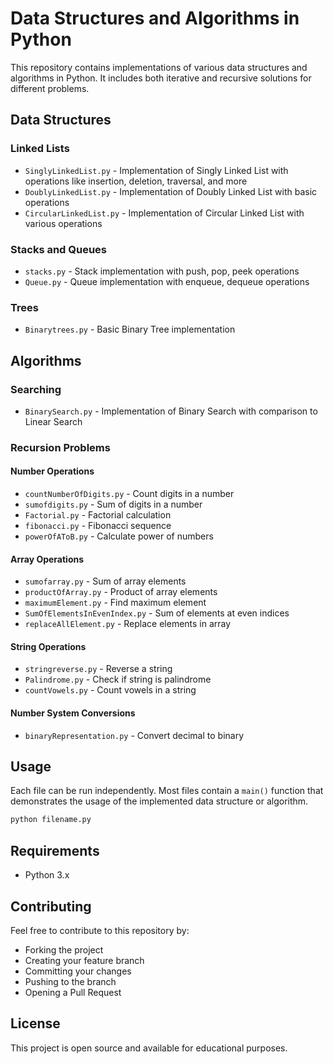# Data Structures and Algorithms in Python

This repository contains implementations of various data structures and algorithms in Python. It includes both iterative and recursive solutions for different problems.

## Data Structures

### Linked Lists
- `SinglyLinkedList.py` - Implementation of Singly Linked List with operations like insertion, deletion, traversal, and more
- `DoublyLinkedList.py` - Implementation of Doubly Linked List with basic operations  
- `CircularLinkedList.py` - Implementation of Circular Linked List with various operations

### Stacks and Queues
- `stacks.py` - Stack implementation with push, pop, peek operations
- `Queue.py` - Queue implementation with enqueue, dequeue operations

### Trees
- `Binarytrees.py` - Basic Binary Tree implementation

## Algorithms

### Searching
- `BinarySearch.py` - Implementation of Binary Search with comparison to Linear Search

### Recursion Problems

#### Number Operations
- `countNumberOfDigits.py` - Count digits in a number
- `sumofdigits.py` - Sum of digits in a number  
- `Factorial.py` - Factorial calculation
- `fibonacci.py` - Fibonacci sequence
- `powerOfAToB.py` - Calculate power of numbers

#### Array Operations
- `sumofarray.py` - Sum of array elements
- `productOfArray.py` - Product of array elements
- `maximumElement.py` - Find maximum element
- `SumOfElementsInEvenIndex.py` - Sum of elements at even indices
- `replaceAllElement.py` - Replace elements in array

#### String Operations
- `stringreverse.py` - Reverse a string
- `Palindrome.py` - Check if string is palindrome
- `countVowels.py` - Count vowels in a string

#### Number System Conversions
- `binaryRepresentation.py` - Convert decimal to binary

## Usage

Each file can be run independently. Most files contain a `main()` function that demonstrates the usage of the implemented data structure or algorithm.

```python
python filename.py
```
## Requirements
- Python 3.x

## Contributing
Feel free to contribute to this repository by:

- Forking the project
- Creating your feature branch
- Committing your changes
- Pushing to the branch
- Opening a Pull Request

## License
This project is open source and available for educational purposes.
